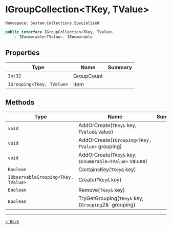 # IGroupCollection&lt;TKey, TValue&gt;

`Namespace: System.Collections.Specialized`

```csharp
public interface IGroupCollection<TKey, TValue>
    : IEnumerable<TValue>, IEnumerable
```

## Properties

| Type | Name | Summary |
| --- | --- | --- |
| `Int32` | GroupCount |  |
| `IGrouping<TKey, TValue>` | Item |  |

## Methods

| Type | Name | Summary |
| --- | --- | --- |
| `void` | AddOrCreate(`TKey&` key, `TValue&` value) |  |
| `void` | AddOrCreate(`IGrouping<TKey, TValue>` grouping) |  |
| `void` | AddOrCreate(`TKey&` key, `IEnumerable<TValue>` values) |  |
| `Boolean` | ContainsKey(`TKey&` key) |  |
| `IObservableGrouping<TKey, TValue>` | Create(`TKey&` key) |  |
| `Boolean` | Remove(`TKey&` key) |  |
| `Boolean` | TryGetGrouping(`TKey&` key, `IGrouping`2&` grouping) |  |

---

[`< Back`](../README.md)
